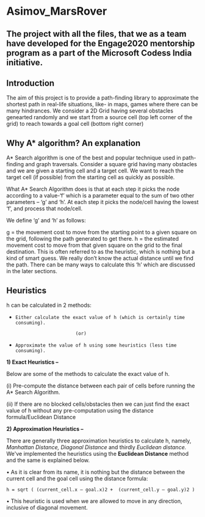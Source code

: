 # Asimov_MarsRover
The project with all the files, that we as a team have developed for the Engage2020 mentorship program as a part of the Microsoft Codess India initiative.
--------
## Introduction
The aim of this project is to provide a path-finding library to approximate the shortest path in real-life situations, like- in maps, games where there can be many hindrances.
We consider a 2D Grid having several obstacles genearted randomly and we start from a source cell (top left corner of the grid) to reach towards a goal cell (bottom right corner)
## Why A* algorithm? An explanation
A* Search algorithm is one of the best and popular technique used in path-finding and graph traversals. Consider a square grid having many obstacles and we are given a starting cell and a target cell. We want to reach the target cell (if possible) from the starting cell as quickly as possible. 

What A* Search Algorithm does is that at each step it picks the node according to a value-‘f’ which is a parameter equal to the sum of two other parameters – ‘g’ and ‘h’. At each step it picks the node/cell having the lowest ‘f’, and process that node/cell.

We define ‘g’ and ‘h’ as follows:

g = the movement cost to move from the starting point to a given square on the grid, following the path generated to get there.
h = the estimated movement cost to move from that given square on the grid to the final destination. This is often referred to as the heuristic, which is nothing but a kind of smart guess. We really don’t know the actual distance until we find the path. There can be many ways to calculate this ‘h’ which are discussed in the later sections.
## Heuristics
h can be calculated in 2 methods:
* `Either calculate the exact value of h (which is certainly time consuming).` 

                            (or)
                            
* `Approximate the value of h using some heuristics (less time consuming).`

**1) Exact Heuristics –**

Below are some of the methods to calculate the exact value of h.

(i) Pre-compute the distance between each pair of cells before running the A* Search Algorithm.

(ii) If there are no blocked cells/obstacles then we can just find the exact value of h without any pre-computation using the distance formula/Euclidean Distance

**2) Approximation Heuristics –**

There are generally three approximation heuristics to calculate h, namely, _Manhattan Distance, Diagonal Distance_ and thirdly _Euclidean distance._ We've implemented the heuristics using the **Euclidean Distance** method and the same is explained below.

• As it is clear from its name, it is nothing but the distance between the current cell and the goal cell using the distance formula:
   
   `h = sqrt ( (current_cell.x – goal.x)2 + 
            (current_cell.y – goal.y)2 )` 
            
• This heuristic is used when we are allowed to move in any direction, inclusive of diagonal movement.




